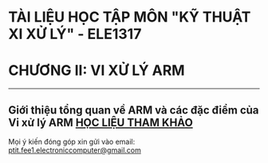 # TÀI LIỆU HỌC TẬP MÔN "KỸ THUẬT XI XỬ LÝ" - ELE1317
# CHƯƠNG II: VI XỬ LÝ ARM
---
Giới thiệu tổng quan về ARM và các đặc điểm của Vi xử lý ARM
[HỌC LIỆU THAM KHẢO](./../Materials/Chuong%202_Vi%20xu%20ly%20ARM.pdf)
---
Mọi ý kiến đóng góp xin gửi vào email: ptit.fee1.electroniccomputer@gmail.com